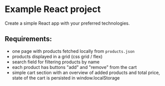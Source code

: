 # Example React project

Create a simple React app with your preferred technologies.

## Requirements:

- one page with products fetched locally from `products.json`
- products displayed in a grid (css grid / flex)
- search field for filtering products by name
- each product has buttons "add" and "remove" from the cart
- simple cart section with an overview of added products and total price, state of the cart is persisted in window.localStorage
